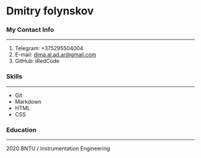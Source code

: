 # Dmitry folynskov

### My Contact Info

___

1. Telegram: +375295504004
2. E-mail: dima.al.ad.ar@gmail.com
3. GitHub: iRedCode

### Skills

___

- Git
- Markdown
- HTML
- CSS

### Education

___
2020 BNTU / Instrumentation Engineering
